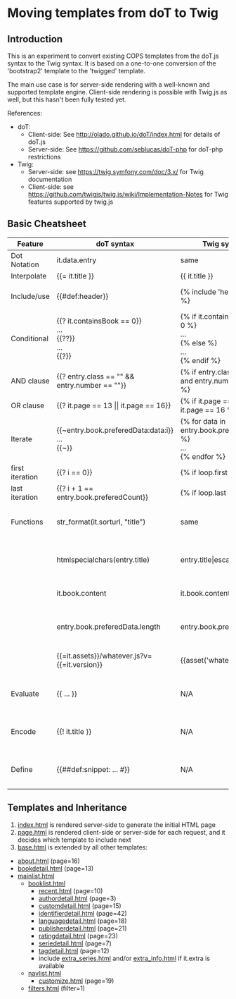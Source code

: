 # Moving templates from doT to Twig

## Introduction

This is an experiment to convert existing COPS templates from the doT.js syntax to the Twig syntax.
It is based on a one-to-one conversion of the 'bootstrap2' template to the 'twigged' template.

The main use case is for server-side rendering with a well-known and supported template engine.
Client-side rendering is possible with Twig.js as well, but this hasn't been fully tested yet.

References:
- doT:
  * Client-side: See http://olado.github.io/doT/index.html for details of doT.js
  * Server-side: See https://github.com/seblucas/doT-php for doT-php restrictions
- Twig:
  * Server-side: see https://twig.symfony.com/doc/3.x/ for Twig documentation
  * Client-side: see https://github.com/twigjs/twig.js/wiki/Implementation-Notes for Twig features supported by twig.js

## Basic Cheatsheet

| Feature | doT syntax | Twig syntax | Remark |
|---------|------------|-------------|--------|
| Dot Notation | it.data.entry | same | |
| Interpolate | {{= it.title }} | {{ it.title }} | |
| Include/use | {{#def:header}} | {% include 'header.html' %} | use include statement |
| Conditional | {{? it.containsBook == 0}}<br>...<br>{{??}}<br>...<br>{{?}} | {% if it.containsBook == 0 %}<br>...<br>{% else %}<br>...<br>{% endif %} | |
| AND clause | {{? entry.class == "" && entry.number == ""}} | {% if entry.class == "" and entry.number == "" %} | |
| OR clause | {{? it.page == 13 \|\| it.page == 16}} | {% if it.page == 13 or it.page == 16 %} | |
| Iterate | {{\~entry.book.preferedData:data:i}}<br>...<br>{{\~}} | {% for data in entry.book.preferedData %}<br>...<br>{% endfor %} | |
| first iteration | {{? i == 0}} | {% if loop.first %} | |
| last iteration | {{? i + 1 == entry.book.preferedCount}} | {% if loop.last %} | |
| Functions | str_format(it.sorturl, "title") | same | for defined Twig functions |
|  | htmlspecialchars(entry.title) | entry.title\|escape | for defined Twig filters |
|  | it.book.content | it.book.content\|raw | for pre-formatted HTML |
|  | entry.book.preferedData.length | entry.book.preferedCount | not supported in doT-php |
|  | {{=it.assets}}/whatever.js?v={{=it.version}} | {{asset('whatever.js')}} | quote issues in doT-php |
| Evaluate | {{ ... }} | N/A | not supported in doT-php |
| Encode | {{! it.title }} | N/A | not supported in doT-php |
| Define | {{##def:snippet: ... #}} | N/A | not supported in doT-php |

## Templates and Inheritance

1. [index.html](index.html) is rendered server-side to generate the initial HTML page
2. [page.html](page.html) is rendered client-side or server-side for each request, and it decides which template to include next
3. [base.html](base.html) is extended by all other templates:
  - [about.html](about.html) (page=16)
  - [bookdetail.html](bookdetail.html) (page=13)
  - [mainlist.html](mainlist.html)
    - [booklist.html](booklist.html)
      - [recent.html](recent.html) (page=10)
      - [authordetail.html](authordetail.html) (page=3)
      - [customdetail.html](customdetail.html) (page=15)
      - [identifierdetail.html](identifierdetail.html) (page=42)
      - [languagedetail.html](languagedetail.html) (page=18)
      - [publisherdetail.html](publisherdetail.html) (page=21)
      - [ratingdetail.html](ratingdetail.html) (page=23)
      - [seriedetail.html](seriedetail.html) (page=7)
      - [tagdetail.html](tagdetail.html) (page=12)
      - include [extra_series.html](extra_series.html) and/or [extra_info.html](extra_info.html) if it.extra is available
    - [navlist.html](navlist.html)
      - [customize.html](customize.html) (page=19)
    - [filters.html](filters.html) (filter=1)
